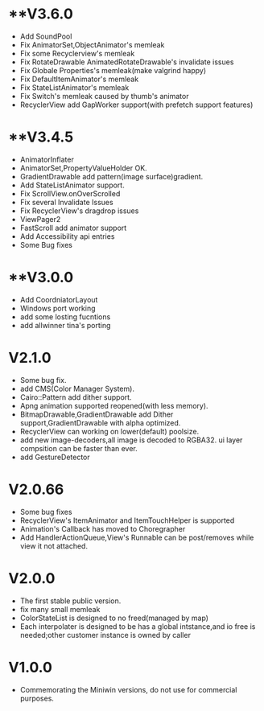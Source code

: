 # **V3.6.0
  - Add SoundPool
  - Fix AnimatorSet,ObjectAnimator's memleak
  - Fix some Recyclerview's memleak
  - Fix RotateDrawable AnimatedRotateDrawable's invalidate issues
  - Fix Globale Properties's memleak(make valgrind happy)
  - Fix DefaultItemAnimator's memleak
  - Fix StateListAnimator's memleak
  - Fix Switch's memleak caused by thumb's animator
  - RecyclerView add GapWorker support(with prefetch support features)

# **V3.4.5
  - AnimatorInflater
  - AnimatorSet,PropertyValueHolder OK.
  - GradientDrawable add pattern(image surface)gradient.
  - Add StateListAnimator support.
  - Fix ScrollView.onOverScrolled
  - Fix several Invalidate Issues
  - Fix RecyclerView's dragdrop issues
  - ViewPager2
  - FastScroll add animator support
  - Add Accessibility api entries
  - Some Bug fixes
# **V3.0.0
  - Add CoordniatorLayout
  - Windows port working
  - add some losting fucntions
  - add allwinner tina's porting
# **V2.1.0**
  - Some bug fix.
  - add CMS(Color Manager System).
  - Cairo::Pattern add dither support.
  - Apng animation supported reopened(with less memory).
  - BitmapDrawable,GradientDrawable add Dither support,GradientDrawable with alpha optimized.
  - RecyclerView can working on lower(default) poolsize.
  - add new image-decoders,all image is decoded to RGBA32. ui layer compsition can be faster than ever.
  - add GestureDetector

# **V2.0.66**
  - Some bug fixes
  - RecyclerView's ItemAnimator and ItemTouchHelper is supported
  - Animation's Callback has moved to Choregrapher
  - Add HandlerActionQueue,View's Runnable can be post/removes while view it not attached.

# **V2.0.0**
  - The first stable public version.
  - fix many small memleak
  - ColorStateList is designed to no freed(managed by map)
  - Each interpolater is designed to be has a global intstance,and io free is needed;other customer instance is owned by caller

# **V1.0.0**
  - Commemorating the Miniwin versions, do not use for commercial purposes. 

